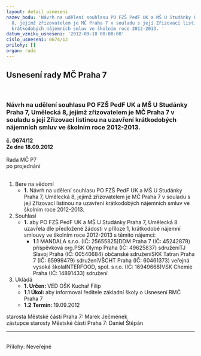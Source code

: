```yaml
---
layout: detail_usneseni
nazev_bodu: 'Návrh na udělení souhlasu PO FZŠ PedF UK a MŠ U Studánky Praha 7, Umělecká
  8, jejímž zřizovatelem je MČ Praha 7 v souladu s její Zřizovací listinou na uzavření
  krátkodobých nájemních smluv ve školním roce 2012-2013. '
datum_vzniku_usneseni: '2012-09-18 00:00:00'
cislo_usneseni: 0674/12
prilohy: []
organ: rada
---
```

<div id="ucUsn_pList" class="usn">
	<span><h2>Usnesení rady MČ Praha 7 </h2>
<br></span><div class="standBody">
<span><h3>Návrh na udělení souhlasu PO FZŠ PedF UK a MŠ U Studánky Praha 7, Umělecká 8, jejímž zřizovatelem je MČ Praha 7 v souladu s její Zřizovací listinou na uzavření krátkodobých nájemních smluv ve školním roce 2012-2013. </h3></span><div class="center">
		<strong>č. 0674/12</strong><br>
	</div>
<div class="center">
		<strong>Ze dne 18.09.2012</strong><br><br>
	</div>Rada MČ P7<br> po projednání<br><br><ol>
<li>Bere na vědomí<ul><li>
<strong>1.</strong> Návrh na udělení souhlasu PO FZŠ PedF UK a MŠ U Studánky Praha 7, Umělecká 8, jejímž zřizovatelem je MČ Praha 7 v souladu s její Zřizovací listinou na uzavření krátkodobých nájemních smluv ve školním roce 2012-2013. </li></ul>
</li>
<li>Souhlasí<ul><li>
<strong>1.</strong> aby PO FZŠ PedF UK a MŠ U Studánky Praha 7, Umělecká 8 uzavřela dle předložené žádosti v příloze 1, krátkodobé nájemní smlouvy ve školním roce 2012-2013 s těmito nájemci: <ul><li>
<strong>1.1</strong> MANDALA s.r.o. (IČ: 25655825)DDM Praha 7 (IČ: 45242879) příspěvková org.PSK Olymp Praha (IČ: 49625837) sdruženíTJ Slavoj Praha (IČ: 00540684) občanské sdruženíSKK Tatran Praha 7 (IČ: 65999479) sdruženíVŠCHT Praha (IČ: 60461373) veřejná vysoká školaINTERFOOD, spol. s r.o. (IČ: 16949668)VSK Chemie Praha (IČ: 14891433) sdružení   </li></ul>
</li></ul>
</li>
<li>Ukládá<ul>
<li>
<strong>1. Určen: </strong>VED OŠK Kuchař Filip</li>
<li>
<strong>1.1 Úkol: </strong>aby informoval ředitele základní školy o Usnesení RMČ Praha 7</li>
<li>
<strong>1.2 Termín: </strong>19.09.2012</li>
</ul>
</li>
</ol>starosta Městské části Praha 7: Marek Ječmének<br>zástupce starosty Městské části Praha 7: Daniel Štěpán <hr>
<br>Přílohy: Neveřejné</div>
</div>